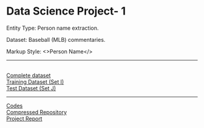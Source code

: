 # Data Science Project- 1


<html>
<body>
<p>
Entity Type: Person name extraction.

Dataset: Baseball (MLB) commentaries.

Markup Style: <>Person Name</>
</p>
<hr>
<br>
<a href=https://github.com/Karan6Dharni/Data-Science-Project-1/tree/master/Complete%20Dataset>Complete dataset</a>
<br>
<a href=https://github.com/Karan6Dharni/Data-Science-Project-1/tree/master/train_set>Training Dataset (Set I)</a>
<br>
<a href=https://github.com/Karan6Dharni/Data-Science-Project-1/tree/master/test_set>Test Dataset (Set J)</a>
<br>
<hr>
<a href=https://github.com/Karan6Dharni/Data-Science-Project-1>Codes</a>
<br>
<a href=https://github.com/Karan6Dharni/Data-Science-Project-1/blob/master/DS_Project1.zip>Compressed Repository</>
<br>
<a href=>Project Report<a/>
<body/>
</html>
